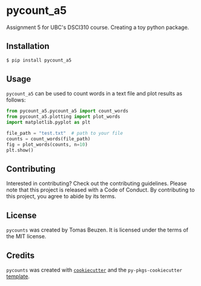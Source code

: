 # pycount_a5

Assignment 5 for UBC's DSCI310 course. Creating a toy python package.

## Installation

```bash
$ pip install pycount_a5
```

## Usage

`pycount_a5` can be used to count words in a text file and plot results
as follows:

```python
from pycount_a5.pycount_a5 import count_words
from pycount_a5.plotting import plot_words
import matplotlib.pyplot as plt

file_path = "test.txt"  # path to your file
counts = count_words(file_path)
fig = plot_words(counts, n=10)
plt.show()
```

## Contributing

Interested in contributing? Check out the contributing guidelines. 
Please note that this project is released with a Code of Conduct. 
By contributing to this project, you agree to abide by its terms.

## License

`pycounts` was created by Tomas Beuzen. It is licensed under the terms
of the MIT license.

## Credits

`pycounts` was created with 
[`cookiecutter`](https://cookiecutter.readthedocs.io/en/latest/) and 
the `py-pkgs-cookiecutter` 
[template](https://github.com/py-pkgs/py-pkgs-cookiecutter).


